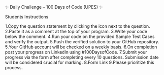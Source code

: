 ✨ Daily Challenge – 100 Days of Code (UPES) ✨

Students Instructions

1.Copy the question statement by clicking the  icon next to the question.
2.Paste it as a comment at the top of your program.
3.Write your code below the comment.
4.Run your code on the provided Sample Test Cases and verify the output.
5.Push the verified solution to your GitHub repository.
5.Your GitHub account will be checked on a weekly basis.
6.On completion post your progress on LinkedIn using #100DaysofCode.
7.Submit your progress via the form after completing every 10 questions. Submission date will be considered crucial for marking.
8.Form Link
9.Please prioritize this process.
